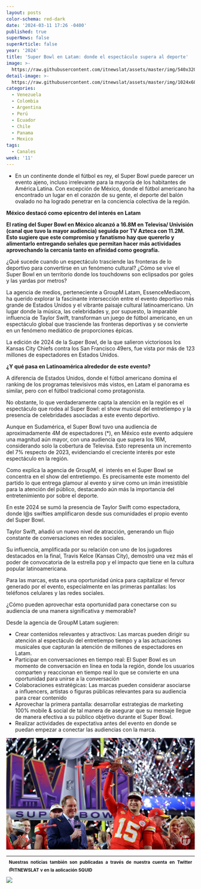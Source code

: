 ```yaml
---
layout: posts
color-schema: red-dark
date: '2024-03-11 17:26 -0400'
published: true
superNews: false
superArticle: false
year: '2024'
title: 'Super Bowl en Latam: donde el espectáculo supera al deporte'
image: >-
  https://raw.githubusercontent.com/itnewslat/assets/master/img/540x320/Superbowl-p.jpg
detail-image: >-
  https://raw.githubusercontent.com/itnewslat/assets/master/img/1024x680/Superbowl-g.jpg
categories:
  - Venezuela
  - Colombia
  - Argentina
  - Perú
  - Ecuador
  - Chile
  - Panama
  - Mexico
tags:
  - Canales
week: '11'
---
```


- En un continente donde el fútbol es rey, el Super Bowl puede parecer un evento ajeno, incluso irrelevante para la mayoría de los habitantes de América Latina. Con excepción de México, donde el fútbol americano ha encontrado un lugar en el corazón de su gente, el deporte del balón ovalado no ha logrado penetrar en la conciencia colectiva de la región.

**México destacó como epicentro del interés en Latam**

**El rating del Super Bowl en México alcanzó a 16.8M en Televisa/ Univisión (canal que tuvo la mayor audiencia) seguida por TV Azteca con 11.2M. Esto sugiere que este compromiso y fanatismo hay que quererlo y alimentarlo entregando señales que permitan hacer más actividades aprovechando la cercanía tanto en afinidad como geografía.**

¿Qué sucede cuando un espectáculo trasciende las fronteras de lo deportivo para convertirse en un fenómeno cultural? ¿Cómo se vive el Super Bowl en un territorio donde los touchdowns son eclipsados por goles y las yardas por metros?

La agencia de medios, perteneciente a GroupM Latam, EssenceMediacom, ha querido explorar la fascinante intersección entre el evento deportivo más grande de Estados Unidos y el vibrante paisaje cultural latinoamericano. Un lugar donde la música, las celebridades y, por supuesto, la imparable influencia de Taylor Swift, transforman un juego de fútbol americano, en un espectáculo global que trasciende las fronteras deportivas y se convierte en un fenómeno mediático de proporciones épicas.

La edición de 2024 de la Super Bowl, de la que salieron victoriosos los Kansas City Chiefs contra los San Francisco 49ers, fue vista por más de 123 millones de espectadores en Estados Unidos.

**¿Y qué pasa en Latinoamérica alrededor de este evento?**

A diferencia de Estados Unidos, donde el fútbol americano domina el ranking de los programas televisivos más vistos, en Latam el panorama es similar, pero con el fútbol tradicional como protagonista.

No obstante, lo que verdaderamente capta la atención en la región es el espectáculo que rodea al Super Bowl: el show musical del entretiempo y la presencia de celebridades asociadas a este evento deportivo.

Aunque en Sudamérica, el Super Bowl tuvo una audiencia de aproximadamente 4M de espectadores (*), en México este evento adquiere una magnitud aún mayor, con una audiencia que supera los 16M, considerando solo la cobertura de Televisa. Esto representa un incremento del 7% respecto de 2023, evidenciando el creciente interés por este espectáculo en la región.

Como explica la agencia de GroupM, el  interés en el Super Bowl se concentra en el show del entretiempo. Es precisamente este momento del partido lo que entrega glamour al evento y sirve como un imán irresistible para la atención del público, destacando aún más la importancia del entretenimiento por sobre el deporte. 

En este 2024 se sumó la presencia de Taylor Swift como espectadora, donde l@s swifties amplificaron desde sus comunidades el propio evento del Super Bowl.

Taylor Swift, añadió un nuevo nivel de atracción, generando un flujo constante de conversaciones en redes sociales.

Su influencia, amplificada por su relación con uno de los jugadores destacados en la final, Travis Kelce (Kansas City), demostró una vez más el poder de convocatoria de la estrella pop y el impacto que tiene en la cultura popular latinoamericana.

Para las marcas, esta es una oportunidad única para capitalizar el fervor generado por el evento, especialmente en las primeras pantallas: los teléfonos celulares y las redes sociales. 

¿Cómo pueden aprovechar esta oportunidad para conectarse con su audiencia de una manera significativa y memorable?

Desde la agencia de GroupM Latam sugieren:

- Crear contenidos relevantes y atractivos: Las marcas pueden dirigir su atención al espectáculo del entretiempo tiempo y a las actuaciones musicales que capturan la atención de millones de espectadores en Latam.
- Participar en conversaciones en tiempo real: El Super Bowl es un momento de conversación en línea en toda la región, donde los usuarios comparten y reaccionan en tiempo real lo que se convierte en una oportunidad para unirse a la conversación
- Colaboraciones estratégicas: Las marcas pueden considerar asociarse a influencers, artistas o figuras públicas relevantes para su audiencia para crear contenido
- Aprovechar la primera pantalla: desarrollar estrategias de marketing 100% mobile & social de tal manera de asegurar que su mensaje llegue de manera efectiva a su público objetivo durante el Super Bowl.
- Realizar actividades de expectativa antes del evento en donde se puedan empezar a conectar las audiencias con la marca.

![](https://raw.githubusercontent.com/itnewslat/assets/master/img/540x320/Superbowl-p.jpg)

<table style="height: 42px;" width="569">
<tbody>
<tr>
<td style="text-align: justify;"><sub><strong>Nuestras noticias también son publicadas a través de nuestra cuenta en Twitter <a href="https://twitter.com/itnewslat?lang=es">@ITNEWSLAT</a> y en la aplicación <a href="https://squidapp.co/en/">SQUID</a></strong></sub></td>
</tr>
</tbody>
</table>

<img src="https://tracker.metricool.com/c3po.jpg?hash=56f88a41e39ab42c063cc51676587a04"/>